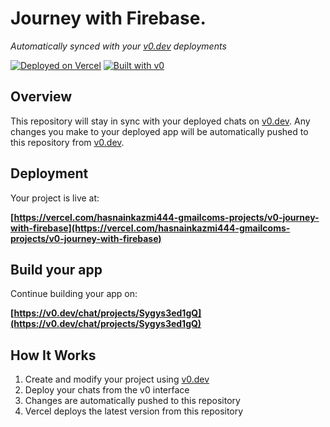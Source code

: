 # Journey with Firebase.

*Automatically synced with your [v0.dev](https://v0.dev) deployments*

[![Deployed on Vercel](https://img.shields.io/badge/Deployed%20on-Vercel-black?style=for-the-badge&logo=vercel)](https://vercel.com/hasnainkazmi444-gmailcoms-projects/v0-journey-with-firebase)
[![Built with v0](https://img.shields.io/badge/Built%20with-v0.dev-black?style=for-the-badge)](https://v0.dev/chat/projects/Sygys3ed1gQ)

## Overview

This repository will stay in sync with your deployed chats on [v0.dev](https://v0.dev).
Any changes you make to your deployed app will be automatically pushed to this repository from [v0.dev](https://v0.dev).

## Deployment

Your project is live at:

**[https://vercel.com/hasnainkazmi444-gmailcoms-projects/v0-journey-with-firebase](https://vercel.com/hasnainkazmi444-gmailcoms-projects/v0-journey-with-firebase)**

## Build your app

Continue building your app on:

**[https://v0.dev/chat/projects/Sygys3ed1gQ](https://v0.dev/chat/projects/Sygys3ed1gQ)**

## How It Works

1. Create and modify your project using [v0.dev](https://v0.dev)
2. Deploy your chats from the v0 interface
3. Changes are automatically pushed to this repository
4. Vercel deploys the latest version from this repository